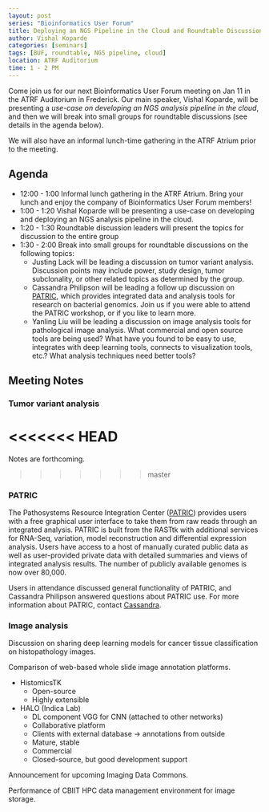 ```yaml
---
layout: post
series: "Bioinformatics User Forum"
title: Deploying an NGS Pipeline in the Cloud and Roundtable Discussions
author: Vishal Koparde
categories: [seminars]
tags: [BUF, roundtable, NGS pipeline, cloud]
location: ATRF Auditorium
time: 1 - 2 PM
---
```


Come join us for our next Bioinformatics User Forum meeting on Jan 11 in the ATRF Auditorium in Frederick. Our main speaker, Vishal Koparde, will be presenting a *use-case on developing an NGS analysis pipeline in the cloud*, and then we will break into small groups for roundtable discussions (see details in the agenda below).
 
We will also have an informal lunch-time gathering in the ATRF Atrium prior to the meeting.
 
## Agenda

* 12:00 - 1:00 Informal lunch gathering in the ATRF Atrium. Bring your lunch and enjoy the company of Bioinformatics User Forum members!
* 1:00 - 1:20 Vishal Koparde will be presenting a use-case on developing and deploying an NGS analysis pipeline in the cloud.
* 1:20 - 1:30 Roundtable discussion leaders will present the topics for discussion to the entire group
* 1:30 - 2:00 Break into small groups for roundtable discussions on the following topics:
    * Justing Lack will be leading a discussion on tumor variant analysis. Discussion points may include power, study design, tumor subclonality, or other related topics as determined by the group.
    * Cassandra Philipson will be leading a follow up discussion on [PATRIC](https://patricbrc.org/), which provides integrated data and analysis tools for research on bacterial genomics. Join us if you were able to attend the PATRIC workshop, or if you like to learn more.
    * Yanling Liu will be leading a discussion on image analysis tools for pathological image analysis. What commercial and open source tools are being used? What have you found to be easy to use, integrates with deep learning tools, connects to visualization tools, etc.? What analysis techniques need better tools?

## Meeting Notes

### Tumor variant analysis

<<<<<<< HEAD
=======
Notes are forthcoming.

>>>>>>> master
### PATRIC

The Pathosystems Resource Integration Center ([PATRIC](https://www.patricbrc.org)) provides users with a free graphical user interface to take them from raw reads through an integrated analysis. PATRIC is built from the RASTtk with additional services for RNA-Seq, variation, model reconstruction and differential expression analysis. Users have access to a host of manually curated public data as well as user-provided private data with detailed summaries and views of integrated analysis results. The number of publicly available genomes is now over 80,000.

Users in attendance discussed general functionality of PATRIC, and Cassandra Philipson answered questions about PATRIC use. For more information about PATRIC, contact [Cassandra](mailto:casandra.w.philipson.civ@mail.mil).

### Image analysis

Discussion on sharing deep learning models for cancer tissue classification on histopathology images.
 
Comparison of web-based whole slide image annotation platforms.
* HistomicsTK
    * Open-source
    * Highly extensible
* HALO (Indica Lab)
    * DL component VGG for CNN (attached to other networks)
    * Collaborative platform
    * Clients with external database -> annotations from outside
    * Mature, stable
    * Commercial
    * Closed-source, but good development support
 
Announcement for upcoming Imaging Data Commons.
 
Performance of CBIIT HPC data management environment for image storage.
